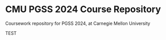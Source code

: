 # CMU PGSS 2024 Course Repository
Coursework repository for PGSS 2024, at Carnegie Mellon University



TEST